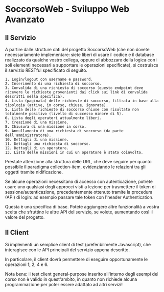 # SoccorsoWeb - Sviluppo Web Avanzato

## Il Servizio

A partire dalle strutture dati del progetto SoccorsoWeb (che non dovete necessariamente implementare: siete liberi di usare il codice e il database realizzato da qualche vostro collega, oppure di abbozzare della logica con i soli elementi necessari a supportare le operazioni specificate), si costruisca il servizio RESTful specificato di seguito.

    1. Login/logout con username e password.
    2. Inserimento di una richiesta di soccorso.
    3. Convalida di una richiesta di soccorso (questo endpoint deve ricevere le richieste provenienti dai click sui link di convalida descritti nella specifica).
    4. Lista (paginata) delle richieste di soccorso, filtrata in base alla tipologia (attive, in corso, chiuse, ignorate).
    5. Lista delle richieste di soccorso chiuse con risultato non totalmente positivo (livello di successo minore di 5).
    6. Lista degli operatori attualmente liberi.
    7. Creazione di una missione.
    8. Chiusura di una missione in corso.
    9. Annullamento di una richiesta di soccorso (da parte dell'amministratore).
    10. Dettagli di una missione.
    11. Dettagli una richiesta di soccorso.
    12. Dettagli di un operatore.
    13. Lista delle missioni in cui un operatore è stato coinvolto.

Prestate attenzione alla struttura delle URL, che deve seguire per quanto possibile il paradigma collection-item, evidenziando le relazioni tra gli oggetti tramite nidificazione.

Se alcune operazioni necessitano di accesso con autenticazione, potrete usare uno qualsiasi degli approcci visti a lezione per trasmettere il token di sessione/autenticazione, precedentemente ottenuto tramite la procedura (API) di login: ad esempio passare tale token con l'header Authentication.

Questa è una specifica di base. Potete aggiungere altre funzionalità a vostra scelta che sfruttino le altre API del servizio, se volete, aumentando così il valore del progetto.

## Il Client

Si implementi un semplice client di test (preferibilmente Javascript), che interagisce con le API principali del servizio appena descritto.

In particolare, il client dovrà permettere di eseguire opportunamente le operazioni 1, 2, 4 e 6.

Nota bene: il test client general-purpose inserito all'interno degli esempi del corso non è valido in quest'ambito, in quanto non richiede alcuna programmazione per poter essere adattato ad altri servizi!